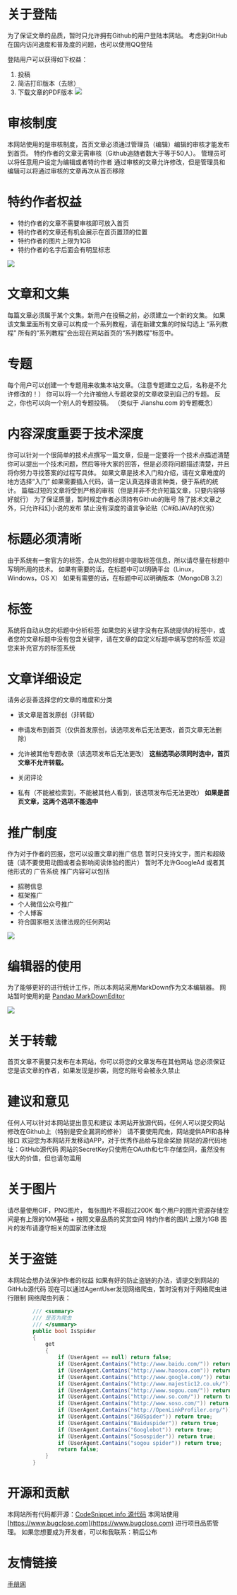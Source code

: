 ﻿# 关于登陆
为了保证文章的品质，暂时只允许拥有Github的用户登陆本网站。
考虑到GitHub在国内访问速度和普及度的问题，也可以使用QQ登陆

登陆用户可以获得如下权益：
1. 投稿
2. 简洁打印版本（去除）
3. 下载文章的PDF版本
![](http://www.codesnippet.info/FileSystem/Thumbnail?filename=00000001_20160503140657_SampleMode.PNG)

# 审核制度
本网站使用的是审核制度，首页文章必须通过管理员（编辑）编辑的审核才能发布到首页。
特约作者的文章无需审核（Github追随者数大于等于50人）。
管理员可以将任意用户设定为编辑或者特约作者
通过审核的文章允许修改，但是管理员和编辑可以将通过审核的文章再次从首页移除

# 特约作者权益
- 特约作者的文章不需要审核即可放入首页
- 特约作者的文章还有机会展示在首页置顶的位置
- 特约作者的图片上限为1GB
- 特约作者的名字后面会有明显标志

![](http://www.codesnippet.info/FileSystem/Thumbnail?filename=00000001_20160503192641_Author.PNG)

# 文章和文集
每篇文章必须属于某个文集。新用户在投稿之前，必须建立一个新的文集。
如果该文集里面所有文章可以构成一个系列教程，请在新建文集的时候勾选上 “系列教程”
所有的“系列教程”会出现在网站首页的“系列教程”标签中。

# 专题
每个用户可以创建一个专题用来收集本站文章。（注意专题建立之后，名称是不允许修改的！）
你可以将一个允许被他人专题收录的文章收录到自己的专题。
反之，你也可以向一个别人的专题投稿。
（类似于 Jianshu.com 的专题概念）

# 内容深度重要于技术深度
你可以针对一个很简单的技术点撰写一篇文章，但是一定要将一个技术点描述清楚
你可以提出一个技术问题，然后等待大家的回答，但是必须将问题描述清楚，并且将你努力寻找答案的过程写具体。
如果文章是技术入门和介绍，请在文章难度的地方选择”入门”
如果需要插入代码，请一定认真选择语言种类，便于系统的统计。
篇幅过短的文章将受到严格的审核（但是并非不允许短篇文章，只要内容够好就行）
为了保证质量，暂时规定作者必须持有Github的账号
除了技术文章之外，只允许科幻小说的发布
禁止没有深度的语言争论贴（C#和JAVA的优劣）

# 标题必须清晰
由于系统有一套官方的标签，会从您的标题中提取标签信息，所以请尽量在标题中写明所用的技术。
如果有需要的话，在标题中可以明确平台（Linux，Windows，OS X）
如果有需要的话，在标题中可以明确版本（MongoDB 3.2）

# 标签
系统将自动从您的标题中分析标签
如果您的关键字没有在系统提供的标签中，或者您的文章标题中没有包含关键字，请在文章的自定义标题中填写您的标签
欢迎您来补充官方的标签系统

# 文章详细设定
请务必妥善选择您的文章的难度和分类

- 该文章是首发原创（非转载）
- 申请发布到首页（仅供首发原创，该选项发布后无法更改，首页文章无法删除）
- 允许被其他专题收录（该选项发布后无法更改）
**这些选项必须同时选中，首页文章不允许转载。**

- 关闭评论
- 私有（不能被检索到，不能被其他人看到，该选项发布后无法更改）
**如果是首页文章，这两个选项不能选中**

# 推广制度
作为对于作者的回报，您可以设置文章的推广信息
暂时只支持文字，图片和超级链（请不要使用动图或者会影响阅读体验的图片）
暂时不允许GoogleAd 或者其他形式的 广告系统
推广内容可以包括
- 招聘信息
- 框架推广
- 个人微信公众号推广
- 个人博客
- 符合国家相关法律法规的任何网站

![](http://www.codesnippet.info/FileSystem/Thumbnail?filename=00000001_20160503164937_Advertisement.PNG)

# 编辑器的使用
为了能够更好的进行统计工作，所以本网站采用MarkDown作为文本编辑器。
网站暂时使用的是 [Pandao MarkDownEditor](http://pandao.github.io/editor.md/ "Pandao MarkDownEditor")

![](http://www.codesnippet.info/FileSystem/Thumbnail?filename=00000001_20160503165045_Markdowneditor.PNG)

# 关于转载

首页文章不需要只发布在本网站，你可以将您的文章发布在其他网站
您必须保证您是该文章的作者，如果发现是抄袭，则您的账号会被永久禁止

# 建议和意见

任何人可以针对本网站提出意见和建议
本网站开放源代码，任何人可以提交网站修改在Github上（特别是安全漏洞的修补）
请不要使用爬虫，网站提供API和各种接口
欢迎您为本网站开发移动APP，对于优秀作品给与现金奖励
网站的源代码地址：GitHub源代码
网站的SecretKey只使用在OAuth和七牛存储空间，虽然没有很大的价值，但也请勿滥用

# 关于图片

请尽量使用GIF，PNG图片，
每张图片不得超过200K
每个用户的图片资源存储空间是有上限的10M基础 + 按照文章品质的奖赏空间
特约作者的图片上限为1GB
图片的发布请遵守相关的国家法律法规

# 关于盗链

本网站会想办法保护作者的权益
如果有好的防止盗链的办法，请提交到网站的GitHub源代码
现在可以通过AgentUser发现网络爬虫，暂时没有对于网络爬虫进行限制
网络爬虫列表：
```csharp
        /// <summary>
        /// 是否为爬虫
        /// </summary>
        public bool IsSpider
        {
            get
            {
                if (UserAgent == null) return false;
                if (UserAgent.Contains("http://www.baidu.com/")) return true;
                if (UserAgent.Contains("http://www.haosou.com")) return true;
                if (UserAgent.Contains("http://www.google.com/")) return true;
                if (UserAgent.Contains("http://www.majestic12.co.uk/")) return true;
                if (UserAgent.Contains("http://www.sogou.com/")) return true;
                if (UserAgent.Contains("http://www.so.com/")) return true;
                if (UserAgent.Contains("http://www.soso.com/")) return true;
                if (UserAgent.Contains("http://OpenLinkProfiler.org/")) return true;
                if (UserAgent.Contains("360Spider")) return true;
                if (UserAgent.Contains("Baiduspider")) return true;
                if (UserAgent.Contains("Googlebot")) return true;
                if (UserAgent.Contains("Sosospider")) return true;
                if (UserAgent.Contains("sogou spider")) return true;
                return false;
            }
        }
```
# 开源和贡献
本网站所有代码都开源：[CodeSnippet.info 源代码](https://github.com/codesnippetinfo/CodeSnippet "CodeSnippet.info 源代码")
本网站使用 [https://www.bugclose.com](https://www.bugclose.com)  进行项目品质管理。
如果您想要成为开发者，可以和我联系：稍后公布

# 友情链接
[手册网](http://www.shouce.ren/ "手册网")
